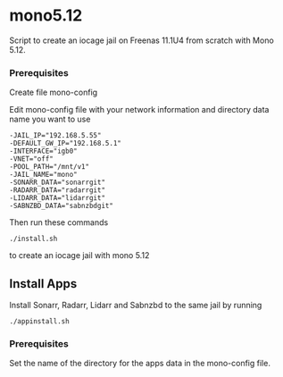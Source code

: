 # mono5.12

Script to create an iocage jail on Freenas 11.1U4 from scratch with Mono 5.12.  
### Prerequisites
Create file mono-config

Edit mono-config file with your network information and directory data name you want to use
```
-JAIL_IP="192.168.5.55"
-DEFAULT_GW_IP="192.168.5.1"
-INTERFACE="igb0"
-VNET="off"
-POOL_PATH="/mnt/v1"
-JAIL_NAME="mono"
-SONARR_DATA="sonarrgit"
-RADARR_DATA="radarrgit"
-LIDARR_DATA="lidarrgit"
-SABNZBD_DATA="sabnzbdgit"
```
Then run these commands
```
./install.sh
```
to create an iocage jail with mono 5.12

## Install Apps
Install Sonarr, Radarr, Lidarr and Sabnzbd to the same jail by running
```
./appinstall.sh
```
### Prerequisites
Set the name of the directory for the apps data in the mono-config file.
